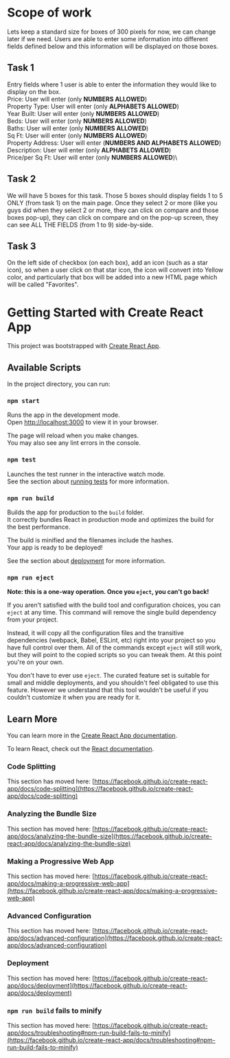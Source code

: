 # Scope of work
Lets keep a standard size for boxes of 300 pixels for now, we can change later if we need.
Users are able to enter some information into different fields defined below and this information will be displayed on those boxes. 

## Task 1
Entry fields where 1 user is able to enter the information they would like to display on the box.\
Price: User will enter (only **NUMBERS ALLOWED**)\
Property Type: User will enter  (only **ALPHABETS ALLOWED**)\
Year Built: User will enter  (only **NUMBERS ALLOWED**)\
Beds: User will enter  (only **NUMBERS ALLOWED**)\
Baths: User will enter  (only **NUMBERS ALLOWED**)\
Sq Ft: User will enter  (only **NUMBERS ALLOWED**)\
Property Address:  User will enter  (**NUMBERS AND ALPHABETS ALLOWED**)\
Description:  User will enter  (only **ALPHABETS ALLOWED**)\
Price/per Sq Ft: User will enter  (only **NUMBERS ALLOWED**)\

## Task 2
We will have 5 boxes for this task. Those 5 boxes should display fields 1 to 5 ONLY (from task 1) on the main page.
Once they select 2 or more (like you guys did when they select 2 or more, they can click on compare and those boxes pop-up),
they can click on compare and on the pop-up screen, they can see ALL THE FIELDS (from 1 to 9) side-by-side.

## Task 3
On the left side of checkbox (on each box), add an icon (such as a star icon), so when a user click on that star icon,
the icon will convert into Yellow color, and particularly that box will be added into a new HTML page which will be called "Favorites". 

# Getting Started with Create React App

This project was bootstrapped with [Create React App](https://github.com/facebook/create-react-app).

## Available Scripts

In the project directory, you can run:

### `npm start`

Runs the app in the development mode.\
Open [http://localhost:3000](http://localhost:3000) to view it in your browser.

The page will reload when you make changes.\
You may also see any lint errors in the console.

### `npm test`

Launches the test runner in the interactive watch mode.\
See the section about [running tests](https://facebook.github.io/create-react-app/docs/running-tests) for more information.

### `npm run build`

Builds the app for production to the `build` folder.\
It correctly bundles React in production mode and optimizes the build for the best performance.

The build is minified and the filenames include the hashes.\
Your app is ready to be deployed!

See the section about [deployment](https://facebook.github.io/create-react-app/docs/deployment) for more information.

### `npm run eject`

**Note: this is a one-way operation. Once you `eject`, you can't go back!**

If you aren't satisfied with the build tool and configuration choices, you can `eject` at any time. This command will remove the single build dependency from your project.

Instead, it will copy all the configuration files and the transitive dependencies (webpack, Babel, ESLint, etc) right into your project so you have full control over them. All of the commands except `eject` will still work, but they will point to the copied scripts so you can tweak them. At this point you're on your own.

You don't have to ever use `eject`. The curated feature set is suitable for small and middle deployments, and you shouldn't feel obligated to use this feature. However we understand that this tool wouldn't be useful if you couldn't customize it when you are ready for it.

## Learn More

You can learn more in the [Create React App documentation](https://facebook.github.io/create-react-app/docs/getting-started).

To learn React, check out the [React documentation](https://reactjs.org/).

### Code Splitting

This section has moved here: [https://facebook.github.io/create-react-app/docs/code-splitting](https://facebook.github.io/create-react-app/docs/code-splitting)

### Analyzing the Bundle Size

This section has moved here: [https://facebook.github.io/create-react-app/docs/analyzing-the-bundle-size](https://facebook.github.io/create-react-app/docs/analyzing-the-bundle-size)

### Making a Progressive Web App

This section has moved here: [https://facebook.github.io/create-react-app/docs/making-a-progressive-web-app](https://facebook.github.io/create-react-app/docs/making-a-progressive-web-app)

### Advanced Configuration

This section has moved here: [https://facebook.github.io/create-react-app/docs/advanced-configuration](https://facebook.github.io/create-react-app/docs/advanced-configuration)

### Deployment

This section has moved here: [https://facebook.github.io/create-react-app/docs/deployment](https://facebook.github.io/create-react-app/docs/deployment)

### `npm run build` fails to minify

This section has moved here: [https://facebook.github.io/create-react-app/docs/troubleshooting#npm-run-build-fails-to-minify](https://facebook.github.io/create-react-app/docs/troubleshooting#npm-run-build-fails-to-minify)
